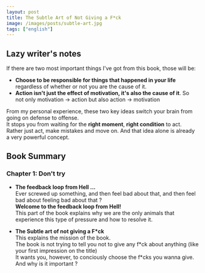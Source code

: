 ```yaml
---
layout: post
title: The Subtle Art of Not Giving a F*ck
image: /images/posts/subtle-art.jpg
tags: ["english"]
---
```


## Lazy writer's notes
If there are two most important things I've got from this book, those will be:
- **Choose to be responsible for things that happened in your life** regardless of whether or not you are the cause of it.
- **Action isn't just the effect of motivation, it's also the cause of it**. So not only motivation -> action but also action -> motivation

From my personal experience, these two key ideas switch your brain from going on defense to offense.  
It stops you from waiting for the **right moment**, **right condition** to act. Rather just act, make mistakes and move on.
And that idea alone is already a very powerful concept.

## Book Summary
### Chapter 1: Don't try
- **The feedback loop from Hell ...**  
Ever screwed up something, and then feel bad about that, and then feel bad about feeling bad about that ?  
**Welcome to the feedback loop from Hell!**  
This part of the book explains why we are the only animals that experience this type of pressure and how to resolve it.

- **The Subtle art of not giving a F\*ck**  
This explains the mission of the book.  
The book is not trying to tell you not to give any f\*ck about anything (like your first impression on the title)  
It wants you, however, to conciously choose the f*cks you wanna give. And why is it important ?


